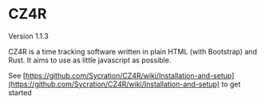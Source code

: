 # CZ4R

Version 1.1.3

CZ4R is a time tracking software written in plain HTML (with Bootstrap) and Rust. It aims to use as little javascript as possible.

See [https://github.com/Sycration/CZ4R/wiki/Installation-and-setup](https://github.com/Sycration/CZ4R/wiki/Installation-and-setup) to get started